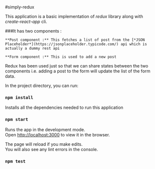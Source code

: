 #simply-redux

This application is a basic implementation of *redux* library along with *create-react-app* cli.

###It has two components :

    **Post component :** This fetches a list of post from the [*JSON Placeholder*](https://jsonplaceholder.typicode.com/) api which is actually a dummy rest api

    **Form component :** This is used to add a new post 

Redux has been used just so that we can share states between the two components i.e. adding a post to the form 
will update the list of the form data.

In the project directory, you can run:

### `npm install`

Installs all the dependencies needed to run this application

### `npm start`

Runs the app in the development mode.<br />
Open [http://localhost:3000](http://localhost:3000) to view it in the browser.

The page will reload if you make edits.<br />
You will also see any lint errors in the console.

### `npm test`

